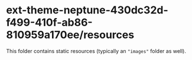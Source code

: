 # ext-theme-neptune-430dc32d-f499-410f-ab86-810959a170ee/resources

This folder contains static resources (typically an `"images"` folder as well).

